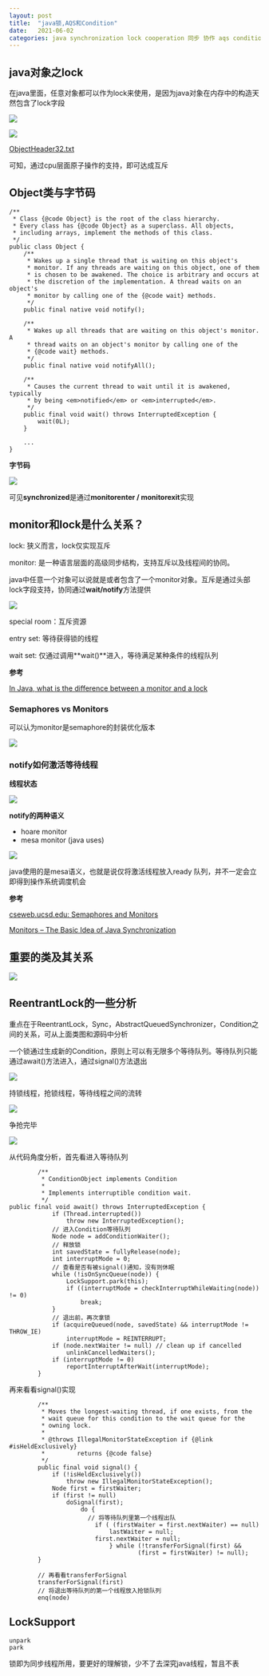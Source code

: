 ```yaml
---
layout: post
title:  "java锁,AQS和Condition"
date:   2021-06-02
categories: java synchronization lock cooperation 同步 协作 aqs condition
---
```

## java对象之lock

在java里面，任意对象都可以作为lock来使用，是因为java对象在内存中的构造天然包含了lock字段

![](https://user-images.githubusercontent.com/2216435/120470693-6df32100-c3d6-11eb-8d7d-43755af0b729.png)

![](https://user-images.githubusercontent.com/2216435/120477633-95e68280-c3de-11eb-8c92-4d9e77626ed9.png)

[ObjectHeader32.txt](https://gist.github.com/arturmkrtchyan/43d6135e8a15798cc46c)

可知，通过cpu层面原子操作的支持，即可达成互斥

## Object类与字节码

```
/**
 * Class {@code Object} is the root of the class hierarchy.
 * Every class has {@code Object} as a superclass. All objects,
 * including arrays, implement the methods of this class.
 */
public class Object {
    /**
     * Wakes up a single thread that is waiting on this object's
     * monitor. If any threads are waiting on this object, one of them
     * is chosen to be awakened. The choice is arbitrary and occurs at
     * the discretion of the implementation. A thread waits on an object's
     * monitor by calling one of the {@code wait} methods.
     */
    public final native void notify();

    /**
     * Wakes up all threads that are waiting on this object's monitor. A
     * thread waits on an object's monitor by calling one of the
     * {@code wait} methods.
     */
    public final native void notifyAll();

    /**
     * Causes the current thread to wait until it is awakened, typically
     * by being <em>notified</em> or <em>interrupted</em>.
     */
    public final void wait() throws InterruptedException {
        wait(0L);
    }
    
    ...
}
```

**字节码**

![](https://user-images.githubusercontent.com/2216435/120472834-f5da2a80-c3d8-11eb-9612-b6affc79d193.png)

可见**synchronized**是通过**monitorenter / monitorexit**实现

## monitor和lock是什么关系？

lock: 狭义而言，lock仅实现互斥

monitor: 是一种语言层面的高级同步结构，支持互斥以及线程间的协同。

java中任意一个对象可以说就是或者包含了一个monitor对象。互斥是通过头部lock字段支持，协同通过**wait/notify**方法提供

![](https://user-images.githubusercontent.com/2216435/120474578-f378d000-c3da-11eb-92b2-6ccf90079ef7.png)

special room：互斥资源

entry set:  等待获得锁的线程

wait set:  仅通过调用**wait()**进入，等待满足某种条件的线程队列

**参考**

[In Java, what is the difference between a monitor and a lock](https://stackoverflow.com/questions/49610644/in-java-what-is-the-difference-between-a-monitor-and-a-lock)

### **Semaphores vs Monitors**

可以认为monitor是semaphore的封装优化版本

![](https://user-images.githubusercontent.com/2216435/120475758-59198c00-c3dc-11eb-89dc-671ad843a563.png)

### notify如何激活等待线程

**线程状态**

![](https://user-images.githubusercontent.com/2216435/120476594-54a1a300-c3dd-11eb-8884-98b8991cdf60.png)

**notify的两种语义**

- hoare monitor
- mesa monitor (java uses)

![](https://user-images.githubusercontent.com/2216435/120476436-2c19a900-c3dd-11eb-9309-4170048a34a4.png)

java使用的是mesa语义，也就是说仅将激活线程放入ready 队列，并不一定会立即得到操作系统调度机会

**参考**

[cseweb.ucsd.edu: Semaphores and Monitors](https://cseweb.ucsd.edu/classes/fa05/cse120/lectures/120-l6.pdf)

[Monitors – The Basic Idea of Java Synchronization](https://www.programcreek.com/2011/12/monitors-java-synchronization-mechanism/)

## 重要的类及其关系

![](https://user-images.githubusercontent.com/2216435/120740514-e9171d00-c525-11eb-9c8b-5a28d897b132.jpg)

## ReentrantLock的一些分析

重点在于ReentrantLock，Sync，AbstractQueuedSynchronizer，Condition之间的关系，可从上面类图和源码中分析



一个锁通过生成新的Condition，原则上可以有无限多个等待队列。等待队列只能通过await()方法进入，通过signal()方法退出

![](https://user-images.githubusercontent.com/2216435/120757977-da3f6300-c543-11eb-9a25-1f80e7a48e92.png)



持锁线程，抢锁线程，等待线程之间的流转

![](https://user-images.githubusercontent.com/2216435/120756871-63559a80-c542-11eb-9ef8-148097cfbaae.png)

争抢完毕

![](https://user-images.githubusercontent.com/2216435/120756901-6ea8c600-c542-11eb-8d73-841034873e33.png)



从代码角度分析，首先看进入等待队列

```
        /**
         * ConditionObject implements Condition
         * 
         * Implements interruptible condition wait.
         */
public final void await() throws InterruptedException {
            if (Thread.interrupted())
                throw new InterruptedException();
            // 进入Condition等待队列
            Node node = addConditionWaiter();
            // 释放锁
            int savedState = fullyRelease(node);
            int interruptMode = 0;
            // 查看是否有被signal()通知，没有则休眠
            while (!isOnSyncQueue(node)) {
                LockSupport.park(this);
                if ((interruptMode = checkInterruptWhileWaiting(node)) != 0)
                    break;
            }
            // 退出前，再次拿锁
            if (acquireQueued(node, savedState) && interruptMode != THROW_IE)
                interruptMode = REINTERRUPT;
            if (node.nextWaiter != null) // clean up if cancelled
                unlinkCancelledWaiters();
            if (interruptMode != 0)
                reportInterruptAfterWait(interruptMode);
        }
```

再来看看signal()实现

```
        /**
         * Moves the longest-waiting thread, if one exists, from the
         * wait queue for this condition to the wait queue for the
         * owning lock.
         *
         * @throws IllegalMonitorStateException if {@link #isHeldExclusively}
         *         returns {@code false}
         */
        public final void signal() {
            if (!isHeldExclusively())
                throw new IllegalMonitorStateException();
            Node first = firstWaiter;
            if (first != null)
                doSignal(first);
                	do {
                	  // 将等待队列里第一个线程出队
                		if ( (firstWaiter = first.nextWaiter) == null)
                    		lastWaiter = null;
                		first.nextWaiter = null;
            				} while (!transferForSignal(first) &&
                     				(first = firstWaiter) != null);
        }
        
        // 再看看transferForSignal
        transferForSignal(first)
        // 将退出等待队列的第一个线程放入抢锁队列
        enq(node)
```



## LockSupport

```
unpark
park
```

锁即为同步线程所用，要更好的理解锁，少不了去深究java线程，暂且不表

